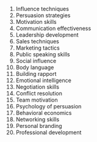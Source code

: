 1. Influence techniques
2. Persuasion strategies
3. Motivation skills
4. Communication effectiveness
5. Leadership development
6. Sales techniques
7. Marketing tactics
8. Public speaking skills
9. Social influence
10. Body language
11. Building rapport
12. Emotional intelligence
13. Negotiation skills
14. Conflict resolution
15. Team motivation
16. Psychology of persuasion
17. Behavioral economics
18. Networking skills
19. Personal branding
20. Professional development
